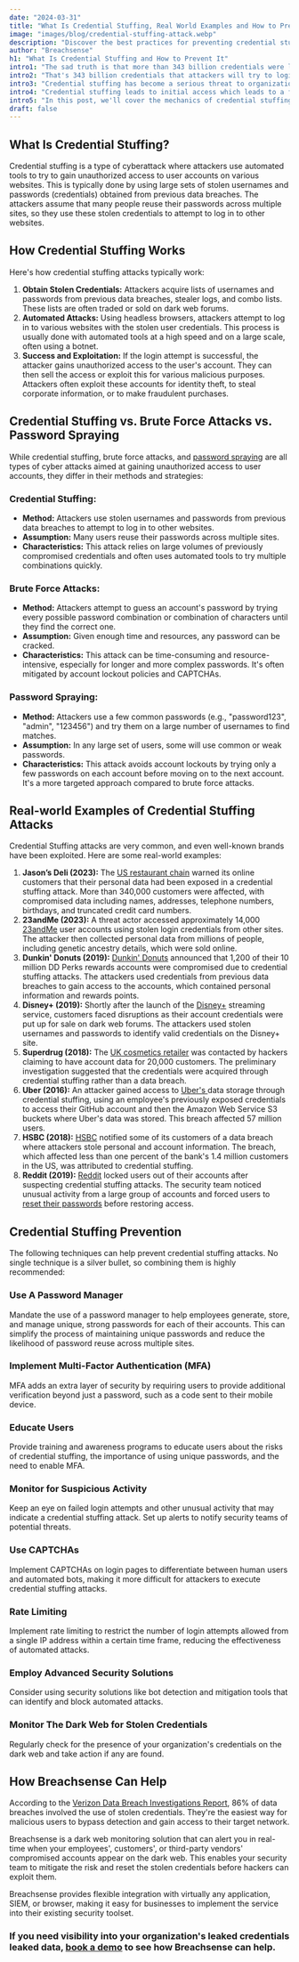 ```yaml
---
date: "2024-03-31"
title: "What Is Credential Stuffing, Real World Examples and How to Prevent It"
image: "images/blog/credential-stuffing-attack.webp"
description: "Discover the best practices for preventing credential stuffing. Learn the mechanics of credential stuffing and the best practices for preventing the attack."
author: "Breachsense"
h1: "What Is Credential Stuffing and How to Prevent It"
intro1: "The sad truth is that more than 343 billion credentials were leaked last year via malware alone."
intro2: "That's 343 billion credentials that attackers will try to login with on other applications to see where they work."
intro3: "Credential stuffing has become a serious threat to organizations due to how common password reuse is among employees."
intro4: "Credential stuffing leads to initial access which leads to a full-scale data breach."
intro5: "In this post, we'll cover the mechanics of credential stuffing, some real-world examples, as well as the most effective solutions to preventing these attacks."
draft: false
---
```

## What Is Credential Stuffing?

Credential stuffing is a type of cyberattack where attackers use automated tools to try to gain unauthorized access to user accounts on various websites. This is typically done by using large sets of stolen usernames and passwords (credentials) obtained from previous data breaches. The attackers assume that many people reuse their passwords across multiple sites, so they use these stolen credentials to attempt to log in to other websites.

## How Credential Stuffing Works

Here's how credential stuffing attacks typically work:

1. **Obtain Stolen Credentials:** Attackers acquire lists of usernames and passwords from previous data breaches, stealer logs, and combo lists. These lists are often traded or sold on dark web forums.
2. **Automated Attacks:** Using headless browsers, attackers attempt to log in to various websites with the stolen user credentials. This process is usually done with automated tools at a high speed and on a large scale, often using a botnet.
3. **Success and Exploitation:** If the login attempt is successful, the attacker gains unauthorized access to the user's account. They can then sell the access or exploit this for various malicious purposes. Attackers often exploit these accounts for identity theft, to steal corporate information, or to make fraudulent purchases.

## Credential Stuffing vs. Brute Force Attacks vs. Password Spraying

While credential stuffing, brute force attacks, and [password spraying](https://www.breachsense.com/blog/credential-stuffing-password-spraying/) are all types of cyber attacks aimed at gaining unauthorized access to user accounts, they differ in their methods and strategies:

### Credential Stuffing:

*  **Method:** Attackers use stolen usernames and passwords from previous data breaches to attempt to log in to other websites.
* **Assumption:** Many users reuse their passwords across multiple sites.
* **Characteristics:** This attack relies on large volumes of previously compromised credentials and often uses automated tools to try multiple combinations quickly.

### Brute Force Attacks:

*  **Method:** Attackers attempt to guess an account's password by trying every possible password combination or combination of characters until they find the correct one.
* **Assumption:** Given enough time and resources, any password can be cracked.
* **Characteristics:** This attack can be time-consuming and resource-intensive, especially for longer and more complex passwords. It's often mitigated by account lockout policies and CAPTCHAs.

### Password Spraying:

* **Method:** Attackers use a few common passwords (e.g., "password123", "admin", "123456") and try them on a large number of usernames to find matches.
* **Assumption:** In any large set of users, some will use common or weak passwords.
* **Characteristics:** This attack avoids account lockouts by trying only a few passwords on each account before moving on to the next account. It's a more targeted approach compared to brute force attacks.

## Real-world Examples of Credential Stuffing Attacks

Credential Stuffing attacks are very common, and even well-known brands have been exploited. Here are some real-world examples:

1. **Jason’s Deli (2023):** The [US restaurant chain](https://www.scmagazine.com/news/over-340000-jasons-deli-customers-potentially-impacted-in-credential-stuffing-attack) warned its online customers that their personal data had been exposed in a credential stuffing attack. More than 340,000 customers were affected, with compromised data including names, addresses, telephone numbers, birthdays, and truncated credit card numbers​.
2. **23andMe (2023):** A threat actor accessed approximately 14,000 [23andMe](https://blog.23andme.com/articles/addressing-data-security-concerns) user accounts using stolen login credentials from other sites. The attacker then collected personal data from millions of people, including genetic ancestry details, which were sold online.
3. **Dunkin' Donuts (2019):** [Dunkin\' Donuts](https://www.zdnet.com/article/dunkin-donuts-accounts-compromised-in-second-credential-stuffing-attack-in-three-months/) announced that 1,200 of their 10 million DD Perks rewards accounts were compromised due to credential stuffing attacks. The attackers used credentials from previous data breaches to gain access to the accounts, which contained personal information and rewards points.
4. **Disney+ (2019):** Shortly after the launch of the [Disney+](https://www.wired.com/story/disney-plus-hacks-credential-stuffing/) streaming service, customers faced disruptions as their account credentials were put up for sale on dark web forums. The attackers used stolen usernames and passwords to identify valid credentials on the Disney+ site.
5. **Superdrug (2018):** The [UK cosmetics retailer](https://www.theguardian.com/business/2018/aug/22/superdrug-targeted-by-hackers-who-claim-to-have-20000-customer-details) was contacted by hackers claiming to have account data for 20,000 customers. The preliminary investigation suggested that the credentials were acquired through credential stuffing rather than a data breach.
6. **Uber (2016):** An attacker gained access to [ Uber's ](https://fortune.com/2018/11/27/uber-eu-data-hack-fines/)data storage through credential stuffing, using an employee's previously exposed credentials to access their GitHub account and then the Amazon Web Service S3 buckets where Uber's data was stored. This breach affected 57 million users.
7. **HSBC (2018):** [HSBC](https://www.fastcompany.com/90264030/what-is-credential-stuffing-hsbc-data-breach-possibly-enabled-by-re-used-passwords) notified some of its customers of a data breach where attackers stole personal and account information. The breach, which affected less than one percent of the bank's 1.4 million customers in the US, was attributed to credential stuffing.
8. **Reddit (2019):** [Reddit](https://www.reddit.com/r/help/comments/aea649/recently_locked_out_of_your_account_help_is_on/) locked users out of their accounts after suspecting credential stuffing attacks. The security team noticed unusual activity from a large group of accounts and forced users to [reset their passwords](https://www.breachsense.com/blog/password-breach/) before restoring access​.

## Credential Stuffing Prevention

The following techniques can help prevent credential stuffing attacks. No single technique is a silver bullet, so combining them is highly recommended:

### Use A Password Manager

Mandate the use of a password manager to help employees generate, store, and manage unique, strong passwords for each of their accounts. This can simplify the process of maintaining unique passwords and reduce the likelihood of password reuse across multiple sites.

### Implement Multi-Factor Authentication (MFA)

MFA adds an extra layer of security by requiring users to provide additional verification beyond just a password, such as a code sent to their mobile device.

### Educate Users

Provide training and awareness programs to educate users about the risks of credential stuffing, the importance of using unique passwords, and the need to enable MFA.

### Monitor for Suspicious Activity

Keep an eye on failed login attempts and other unusual activity that may indicate a credential stuffing attack. Set up alerts to notify security teams of potential threats.

### Use CAPTCHAs

Implement CAPTCHAs on login pages to differentiate between human users and automated bots, making it more difficult for attackers to execute credential stuffing attacks.

### Rate Limiting

Implement rate limiting to restrict the number of login attempts allowed from a single IP address within a certain time frame, reducing the effectiveness of automated attacks.

### Employ Advanced Security Solutions

Consider using security solutions like bot detection and mitigation tools that can identify and block automated attacks.

### Monitor The Dark Web for Stolen Credentials

Regularly check for the presence of your organization's credentials on the dark web and take action if any are found.

## How Breachsense Can Help

According to the [Verizon Data Breach Investigations Report](https://www.verizon.com/business/resources/reports/dbir/), 86% of data breaches involved the use of stolen credentials. They're the easiest way for malicious users to bypass detection and gain access to their target network.

Breachsense is a dark web monitoring solution that can alert you in real-time when your employees', customers', or third-party vendors' compromised accounts appear on the dark web. This enables your security team to mitigate the risk and reset the stolen credentials before hackers can exploit them.

Breachsense provides flexible integration with virtually any application, SIEM, or browser, making it easy for businesses to implement the service into their existing security toolset.

### If you need visibility into your organization's leaked credentials leaked data, [book a demo](https://www.breachsense.com/book-demo/) to see how Breachsense can help.
